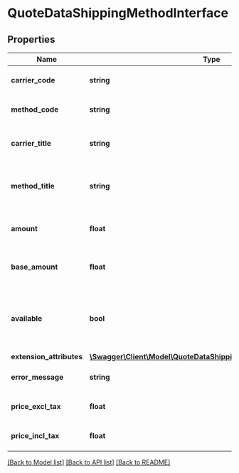 # QuoteDataShippingMethodInterface

## Properties
Name | Type | Description | Notes
------------ | ------------- | ------------- | -------------
**carrier_code** | **string** | Shipping carrier code. | 
**method_code** | **string** | Shipping method code. | 
**carrier_title** | **string** | Shipping carrier title. Otherwise, null. | [optional] 
**method_title** | **string** | Shipping method title. Otherwise, null. | [optional] 
**amount** | **float** | Shipping amount in store currency. | 
**base_amount** | **float** | Shipping amount in base currency. | 
**available** | **bool** | The value of the availability flag for the current shipping method. | 
**extension_attributes** | [**\Swagger\Client\Model\QuoteDataShippingMethodExtensionInterface**](QuoteDataShippingMethodExtensionInterface.md) |  | [optional] 
**error_message** | **string** | Shipping Error message. | 
**price_excl_tax** | **float** | Shipping price excl tax. | 
**price_incl_tax** | **float** | Shipping price incl tax. | 

[[Back to Model list]](../README.md#documentation-for-models) [[Back to API list]](../README.md#documentation-for-api-endpoints) [[Back to README]](../README.md)


